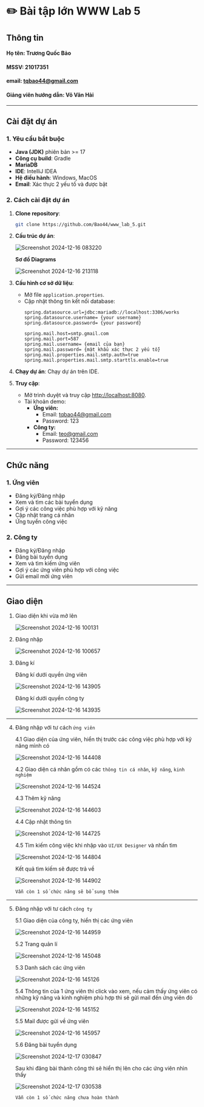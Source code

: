 # ✏️ **Bài tập lớn WWW Lab 5**

## Thông tin
#### **Họ tên**: Trương Quốc Bảo
#### **MSSV**: 21017351  
#### **email**: tqbao44@gmail.com
#### **Giảng viên hướng dẫn**: Võ Văn Hải
---
## Cài đặt dự án

### 1. Yêu cầu bắt buộc
- **Java (JDK)** phiên bản >= 17
- **Công cụ build**: Gradle
- **MariaDB**
- **IDE**: IntelliJ IDEA
- **Hệ điều hành**: Windows, MacOS
- **Email**: Xác thực 2 yếu tố và được bật

### 2. Cách cài đặt dự án
1. **Clone repository**:
    ```bash
    git clone https://github.com/Bao44/www_lab_5.git
    ```
2. **Cấu trúc dự án**:

    ![Screenshot 2024-12-16 083220](https://github.com/user-attachments/assets/546d6596-f9a0-461a-b161-f0d8c2cac7a3)

   **Sơ đồ Diagrams**

   ![Screenshot 2024-12-16 213118](https://github.com/user-attachments/assets/e085cd79-7b67-40e6-8614-f10cd9e1e78d)
   
4. **Cấu hình cơ sở dữ liệu**:
   - Mở file `application.properties`.
   - Cập nhật thông tin kết nối database:
       ```properties
       spring.datasource.url=jdbc:mariadb://localhost:3306/works
       spring.datasource.username= {your username}
       spring.datasource.password= {your password}

       spring.mail.host=smtp.gmail.com
       spring.mail.port=587
       spring.mail.username= {email của bạn}
       spring.mail.password= {mật khẩu xác thực 2 yếu tố}
       spring.mail.properties.mail.smtp.auth=true
       spring.mail.properties.mail.smtp.starttls.enable=true
       ```
3. **Chạy dự án**:
   Chạy dự án trên IDE.
4. **Truy cập**:
   - Mở trình duyệt và truy cập [http://localhost:8080](http://localhost:8080).
   - Tài khoản demo:
     - **Ứng viên:**
       -   Email: tqbao44@gmail.com
       - Password: 123
     - **Công ty:**
       - Email: teo@gmail.com
       - Password: 123456
---

## Chức năng

### 1. Ứng viên
- Đăng ký/Đăng nhập
- Xem và tìm các bài tuyển dụng
- Gợi ý các công việc phù hợp với kỹ năng
- Cập nhật trang cá nhân
- Ứng tuyển công việc

### 2. Công ty
- Đăng ký/Đăng nhập
- Đăng bài tuyển dụng
- Xem và tìm kiếm ứng viên
- Gợi ý các ứng viên phù hợp với công việc
- Gửi email mời ứng viên
  
---

## Giao diện
 1. Giao diện khi vừa mở lên
    
    ![Screenshot 2024-12-16 100131](https://github.com/user-attachments/assets/cd4c3160-28c5-4677-a1bb-bf9f7504a170)
 
 2. Đăng nhập
    
    ![Screenshot 2024-12-16 100657](https://github.com/user-attachments/assets/6c2233b0-bb1c-4793-8153-2caeb70527b4)
 
 3. Đăng kí

    Đăng kí dưới quyền ứng viên
    
    ![Screenshot 2024-12-16 143905](https://github.com/user-attachments/assets/4de09744-9e2e-4e93-a467-fa49e46a196e)

    Đăng kí dưới quyền công ty

    ![Screenshot 2024-12-16 143935](https://github.com/user-attachments/assets/78dece2a-be11-4071-b490-ba9917e5a006)

---

 4. Đăng nhập với tư cách `ứng viên`
    
    4.1 Giao diện của ứng viên, hiển thị trước các công việc phù hợp với kỹ năng mình có

    ![Screenshot 2024-12-16 144408](https://github.com/user-attachments/assets/4b05441a-e10f-419d-92c0-9fc43bb101a8)
    
    4.2 Giao diện cá nhân gồm có các `thông tin cá nhân`, `kỹ năng`, `kinh nghiệm `

    ![Screenshot 2024-12-16 144524](https://github.com/user-attachments/assets/2ead4659-b95c-4cea-aae4-74e5d1145966)

    4.3 Thêm kỹ năng
    
    ![Screenshot 2024-12-16 144603](https://github.com/user-attachments/assets/67f7af44-1b7f-4970-8f9e-1451db9ff2a4)

    4.4 Cập nhật thông tin

    ![Screenshot 2024-12-16 144725](https://github.com/user-attachments/assets/45c9a599-5fa1-4cfc-9782-917efa06bff0)

    4.5 Tìm kiếm công việc khi nhập vào `UI/UX Designer` và nhấn tìm

    ![Screenshot 2024-12-16 144804](https://github.com/user-attachments/assets/d34457ef-0957-494b-96c3-0e124db7a58e)

    Kết quả tìm kiếm sẽ được trả về
    
    ![Screenshot 2024-12-16 144902](https://github.com/user-attachments/assets/bd92d87c-4f67-4b1b-85c8-5bcdbd570fa8)

    `Vẫn còn 1 số chức năng sẽ bổ sung thêm`

---

 5. Đăng nhập với tư cách `công ty`

    5.1 Giao diện của công ty, hiển thị các ứng viên
    
    ![Screenshot 2024-12-16 144959](https://github.com/user-attachments/assets/66490d57-49a9-4cbc-b7dd-5b390119173c)

    5.2 Trang quản lí

    ![Screenshot 2024-12-16 145048](https://github.com/user-attachments/assets/c1acfa1e-3ada-417e-99e8-dc328f158ab4)

    5.3 Danh sách các ứng viên

    ![Screenshot 2024-12-16 145126](https://github.com/user-attachments/assets/79416484-5321-4ab5-b20b-6d580857fd55)

    5.4 Thông tin của 1 ứng viên thi click vào xem, nếu cảm thấy ứng viên có những kỹ năng và kinh nghiệm phù hợp thì sẽ gửi mail đến ứng viên đó

    ![Screenshot 2024-12-16 145152](https://github.com/user-attachments/assets/2a13addc-f008-47f7-a960-3a2edf4bd0af)

    5.5 Mail được gửi về ứng viên

    ![Screenshot 2024-12-16 145957](https://github.com/user-attachments/assets/d1b39490-6bcd-46d2-832c-c79ffce2f492)

    5.6 Đăng bài tuyển dụng

    ![Screenshot 2024-12-17 030847](https://github.com/user-attachments/assets/25d4ba56-e2e8-452d-8446-4d0ffbeb9752)

    Sau khi đăng bài thành công thì sẽ hiển thị lên cho các ứng viên nhìn thấy

    ![Screenshot 2024-12-17 030538](https://github.com/user-attachments/assets/6c860cd9-3147-4b71-8f11-b7fe3a833a0a)

    `Vẫn còn 1 số chức năng chưa hoàn thành` 
    
